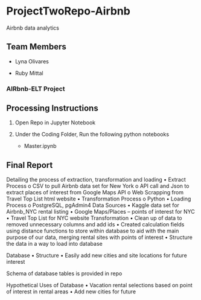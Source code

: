 # ProjectTwoRepo-Airbnb
Airbnb data analytics


## Team Members

 - Lyna Olivares

 - Ruby Mittal


### AIRbnb-ELT Project 


## Processing Instructions 

1. Open Repo in Jupyter Notebook

2. Under the Coding Folder, Run the following python notebooks 
    * Master.ipynb
    

## Final Report

Detailing the process of extraction, transformation and loading
•	Extract Process
o	CSV to pull Airbnb data set for New York
o	API call and Json to extract places of interest from Google Maps API
o	Web Scrapping from Travel Top List html website
•	Transformation Process
o	Python
•	Loading Process
o	PostgreSQL, pgAdmin4
Data Sources
•	Kaggle data set for Airbnb_NYC rental listing
•	Google Maps/Places – points of interest for NYC
•	Travel Top List for NYC website
Transformation 
•	Clean up of data to removed unnecessary columns and add ids
•	Created calculation fields using distance functions to store within database to aid with the main purpose of our data, merging rental sites with points of interest
•	Structure the data in a way to load into database

Database
•	Structure
•	Easily add new cities and site locations for future interest


Schema of database tables is provided in repo 

Hypothetical Uses of Database
•	Vacation rental selections based on point of interest in rental areas
•	Add new cities for future

